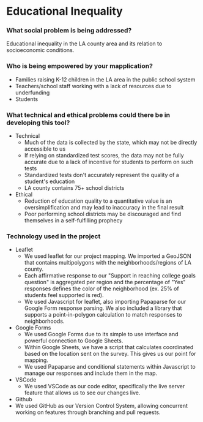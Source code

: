 # Educational Inequality

### What social problem is being addressed?

Educational inequality in the LA county area and its relation to socioeconomic conditions.

### Who is being empowered by your mapplication?

- Families raising K-12 children in the LA area in the public school system
- Teachers/school staff working with a lack of resources due to underfunding
- Students

### What technical and ethical problems could there be in developing this tool?

- Technical
  - Much of the data is collected by the state, which may not be directly accessible to us
  - If relying on standardized test scores, the data may not be fully accurate due to a lack of incentive for students to perform on such tests
  - Standardized tests don't accurately represent the quality of a student's education
  - LA county contains 75+ school districts
- Ethical
  - Reduction of education quality to a quantitative value is an oversimplification and may lead to inaccuracy in the final result
  - Poor performing school districts may be discouraged and find themselves in a self-fulfilling prophecy


### Technology used in the project

- Leaflet
  - We used leaflet for our project mapping. We imported a GeoJSON that contains multipolygons with the neighborhoods/regions of LA county. 
  - Each affirmative response to our "Support in reaching college goals question" is aggregated per region and the percentage of "Yes" responses defines the color of the neighborhood (ex. 25% of students feel supported is red).
  - We used Javascript for leaflet, also importing Papaparse for our Google Form response parsing. We also included a library that supports a point-in-polygon calculation to match responses to neighborhoods.
- Google Forms
  - We used Google Forms due to its simple to use interface and powerful connection to Google Sheets.
  - Within Google Sheets, we have a script that calculates coordinated based on the location sent on the survey. This gives us our point for mapping.
  - We used Papaparse and conditional statements within Javascript to manage our responses and include them in the map.
- VSCode
  - We used VSCode as our code editor, specifically the live server feature that allows us to see our changes live.
 - Github
  - We used GitHub as our Version Control System, allowing concurrent working on features through branching and pull requests.
 
